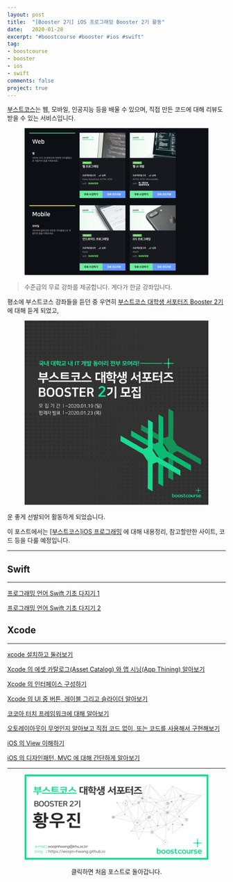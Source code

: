 ```yaml
---
layout: post
title:  "[Booster 2기] iOS 프로그래밍 Booster 2기 활동"
date:   2020-01-28
excerpt: "#boostcourse #booster #ios #swift"
tag:
- boostcourse
- booster
- ios
- swift
comments: false
project: true
---
```


[부스트코스](https://www.edwith.org/boost-course/intro)는 웹, 모바일, 인공지능 등을 배울 수 있으며, 직접 만든 코드에 대해 리뷰도 받을 수 있는 서비스입니다.

<figure>
  <a href="https://raw.githubusercontent.com/woojin-hwang/woojin-hwang.github.io/master/_posts/img/boostcourse/boostcourse.png"><img src="https://raw.githubusercontent.com/woojin-hwang/woojin-hwang.github.io/master/_posts/img/boostcourse/boostcourse.png"></a>
</figure>

> 수준급의 무료 강좌를 제공합니다. 게다가 한글 강좌입니다.

평소에 부스트코스 강좌들을 듣던 중 우연히 [부스트코스 대학생 서포터즈 Booster 2기](https://m.post.naver.com/viewer/postView.nhn?volumeNo=27310031&memberNo=34635212)에 대해 듣게 되었고,

<figure>
  <a href="https://m.post.naver.com/viewer/postView.nhn?volumeNo=27310031&memberNo=34635212"><img src="https://raw.githubusercontent.com/woojin-hwang/woojin-hwang.github.io/master/_posts/img/boostcourse/booster.jpg"></a>
</figure>

운 좋게 선발되어 활동하게 되었습니다.

이 포스트에서는 [[부스트코스]iOS 프로그래밍](https://www.edwith.org/boostcourse-ios) 에 대해 내용정리, 참고할만한 사이트, 코드 등을 다룰 예정입니다.

---

## Swift

---

[프로그래밍 언어 Swift 기초 다지기 1](https://woojin-hwang.github.io/swift1/)

[프로그래밍 언어 Swift 기초 다지기 2](https://woojin-hwang.github.io/swift2/)

## Xcode

---

[xcode 설치하고 둘러보기](https://woojin-hwang.github.io/xcode/)

[Xcode 의 에셋 카탈로그(Asset Catalog) 와 앱 시닝(App Thining) 알아보기](https://woojin-hwang.github.io/xcode-asset/)

[Xcode 의 인터페이스 구성하기](https://woojin-hwang.github.io/xcode-interface/)

[Xcode 의 UI 중 버튼, 레이블 그리고 슬라이더 알아보기](https://woojin-hwang.github.io/xcode-ui/)

[코코아 터치 프레임워크에 대해 알아보기](https://woojin-hwang.github.io/xcode-cocoa/)

[오토레이아웃이 무엇인지 알아보고 직접 코드 없이, 또는 코드를 사용해서 구현해보기](https://woojin-hwang.github.io/xcode-autolayout/)

[iOS 의 View 이해하기](https://woojin-hwang.github.io/ios-view/)

[iOS 의 디자인패턴, MVC 에 대해 간단하게 알아보기](https://woojin-hwang.github.io/mvc/)

---

<figure>
  <a href="https://woojin-hwang.github.io/boostcourse-ios/"><img src="https://raw.githubusercontent.com/woojin-hwang/woojin-hwang.github.io/master/_posts/img/boostcourse/tag.jpg"></a>
</figure>
<center>클릭하면 처음 포스트로 돌아갑니다.</center>
